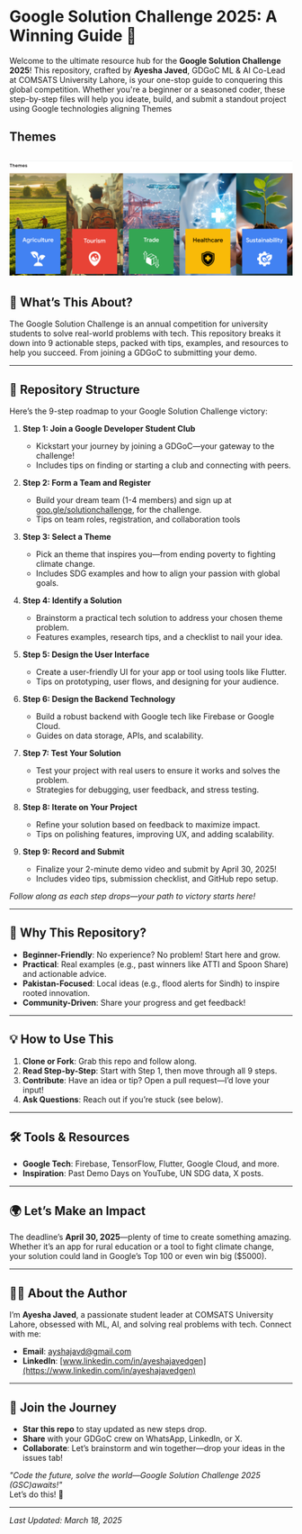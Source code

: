 # Google Solution Challenge 2025: A Winning Guide 🚀

Welcome to the ultimate resource hub for the **Google Solution Challenge 2025**! This repository, crafted by **Ayesha Javed**, GDGoC ML & AI Co-Lead at COMSATS University Lahore, is your one-stop guide to conquering this global competition. Whether you're a beginner or a seasoned coder, these step-by-step files will help you ideate, build, and submit a standout project using Google technologies aligning Themes

## Themes
![alt text](Images/Themes.png)
---

## 🌟 What’s This About?
The Google Solution Challenge is an annual competition for university students to solve real-world problems with tech. This repository breaks it down into 9 actionable steps, packed with tips, examples, and resources to help you succeed. From joining a GDGoC to submitting your demo.

---

## 📂 Repository Structure
Here’s the 9-step roadmap to your Google Solution Challenge victory:

1. **Step 1: Join a Google Developer Student Club**  
   - Kickstart your journey by joining a GDGoC—your gateway to the challenge!  
   - Includes tips on finding or starting a club and connecting with peers.

2. **Step 2: Form a Team and Register**
   - Build your dream team (1-4 members) and sign up at [goo.gle/solutionchallenge](https://bit.ly/3DQZ8uq), for the challenge.  
   - Tips on team roles, registration, and collaboration tools

3. **Step 3: Select a Theme**  
   - Pick an theme that inspires you—from ending poverty to fighting climate change.  
   - Includes SDG examples and how to align your passion with global goals.

4. **Step 4: Identify a Solution**  
   - Brainstorm a practical tech solution to address your chosen theme problem.  
   - Features examples, research tips, and a checklist to nail your idea.

5. **Step 5: Design the User Interface**  
   - Create a user-friendly UI for your app or tool using tools like Flutter.  
   - Tips on prototyping, user flows, and designing for your audience.

6. **Step 6: Design the Backend Technology**  
   - Build a robust backend with Google tech like Firebase or Google Cloud.  
   - Guides on data storage, APIs, and scalability.

7. **Step 7: Test Your Solution**  
   - Test your project with real users to ensure it works and solves the problem.  
   - Strategies for debugging, user feedback, and stress testing.

8. **Step 8: Iterate on Your Project**  
   - Refine your solution based on feedback to maximize impact.  
   - Tips on polishing features, improving UX, and adding scalability.

9. **Step 9: Record and Submit**  
   - Finalize your 2-minute demo video and submit by April 30, 2025!  
   - Includes video tips, submission checklist, and GitHub repo setup.

*Follow along as each step drops—your path to victory starts here!*

---

## 🎯 Why This Repository?
- **Beginner-Friendly**: No experience? No problem! Start here and grow.
- **Practical**: Real examples (e.g., past winners like ATTI and Spoon Share) and actionable advice.
- **Pakistan-Focused**: Local ideas (e.g., flood alerts for Sindh) to inspire rooted innovation.
- **Community-Driven**: Share your progress and get feedback!

---

## 💡 How to Use This
1. **Clone or Fork**: Grab this repo and follow along.
2. **Read Step-by-Step**: Start with Step 1, then move through all 9 steps.
3. **Contribute**: Have an idea or tip? Open a pull request—I’d love your input!
4. **Ask Questions**: Reach out if you’re stuck (see below).

---

## 🛠️ Tools & Resources
- **Google Tech**: Firebase, TensorFlow, Flutter, Google Cloud, and more.
- **Inspiration**: Past Demo Days on YouTube, UN SDG data, X posts.
---

## 🌍 Let’s Make an Impact
The deadline’s **April 30, 2025**—plenty of time to create something amazing. Whether it’s an app for rural education or a tool to fight climate change, your solution could land in Google’s Top 100 or even win big ($5000).

---

## 👩‍💻 About the Author
I’m **Ayesha Javed**, a passionate student leader at COMSATS University Lahore, obsessed with ML, AI, and solving real problems with tech. Connect with me:  
- **Email**: [ayshajavd@gmail.com](mailto:ayshajavd@gmail.com)  
- **LinkedIn**: [www.linkedin.com/in/ayeshajavedgen](https://www.linkedin.com/in/ayeshajavedgen)

---

## 🤝 Join the Journey
- **Star this repo** to stay updated as new steps drop.
- **Share** with your GDGoC crew on WhatsApp, LinkedIn, or X.
- **Collaborate**: Let’s brainstorm and win together—drop your ideas in the issues tab!

*"Code the future, solve the world—Google Solution Challenge 2025 (GSC)awaits!"*  
Let’s do this! 💪

---

*Last Updated: March 18, 2025*